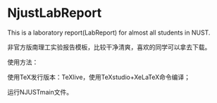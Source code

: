 # NjustLabReport

This is a laboratory report(LabReport) for almost all students in NUST.

非官方版南理工实验报告模板，比较干净清爽，喜欢的同学可以拿去下载。

使用方法：

使用TeX发行版本：TeXlive，使用TeXstudio+XeLaTeX命令编译；

运行NJUSTmain文件。
